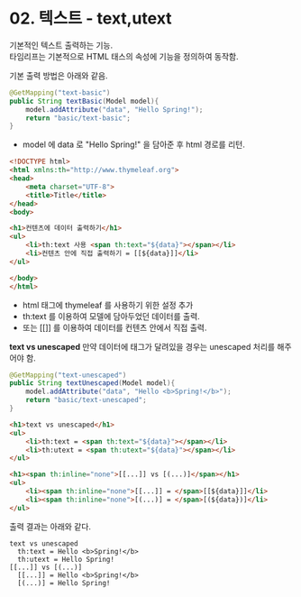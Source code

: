 # 02. 텍스트 - text,utext

기본적인 텍스트 출력하는 기능.  
타임리프는 기본적으로 HTML 태스의 속성에 기능을 정의하여 동작함.

기본 출력 방법은 아래와 같음.
```java
@GetMapping("text-basic")
public String textBasic(Model model){
    model.addAttribute("data", "Hello Spring!");
    return "basic/text-basic";
}
```
* model 에 data 로 "Hello Spring!" 을 담아준 후 html 경로를 리턴.
```html
<!DOCTYPE html>
<html xmlns:th="http://www.thymeleaf.org">
<head>
    <meta charset="UTF-8">
    <title>Title</title>
</head>
<body>

<h1>컨텐츠에 데이터 출력하기</h1>
<ul>
    <li>th:text 사용 <span th:text="${data}"></span></li>
    <li>컨텐츠 안에 직접 출력하기 = [[${data}]]</li>
</ul>

</body>
</html>
```
* html 태그에 thymeleaf 를 사용하기 위한 설정 추가
* th:text 를 이용하여 모델에 담아두었던 데이터를 출력.
* 또는 [[]] 를 이용하여 데이터를 컨텐츠 안에서 직접 출력.

**text vs unescaped**
만약 데이터에 태그가 달려있을 경우는 unescaped 처리를 해주어야 함.
```java
@GetMapping("text-unescaped")
public String textUnescaped(Model model){
    model.addAttribute("data", "Hello <b>Spring!</b>");
    return "basic/text-unescaped";
}
```

```html
<h1>text vs unescaped</h1>
<ul>
    <li>th:text = <span th:text="${data}"></span></li>
    <li>th:utext = <span th:utext="${data}"></span></li>
</ul>

<h1><span th:inline="none">[[...]] vs [(...)]</span></h1>
<ul>
    <li><span th:inline="none">[[...]] = </span>[[${data}]]</li>
    <li><span th:inline="none">[(...)] = </span>[(${data})]</li>
</ul>
```

출력 결과는 아래와 같다.
```
text vs unescaped
  th:text = Hello <b>Spring!</b>
  th:utext = Hello Spring!
[[...]] vs [(...)]
  [[...]] = Hello <b>Spring!</b>
  [(...)] = Hello Spring!
```